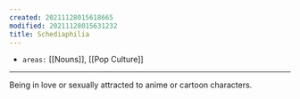 ```yaml
---
created: 20211128015618665
modified: 20211128015631232
title: Schediaphilia
---
```


- `areas:` [[Nouns]], [[Pop Culture]]

---

Being in love or sexually attracted to anime or cartoon characters.
